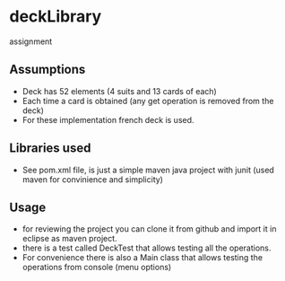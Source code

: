 # deckLibrary
assignment

Assumptions
-----------
- Deck has 52 elements (4 suits and 13 cards of each)
- Each time a card is obtained (any get operation is removed from the deck)
- For these implementation french deck is used.


Libraries used
--------------
- See pom.xml file, is just a simple maven java project with junit (used maven for convinience and simplicity)

Usage
-----
- for reviewing the project you can clone it from github and import it in eclipse as maven project.
- there is a test called DeckTest that allows testing all the operations.
- For convenience there is also a Main class that allows testing the operations from console (menu options)